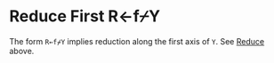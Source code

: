<div style="display: none;">
  ⌿
</div>

<h1 class="heading"><span class="name">Reduce First</span> <span class="command">R←f⌿Y</span></h1>

The form `R←f⌿Y` implies reduction along the first axis of `Y`. See [Reduce](../reduce/index.md) above.
